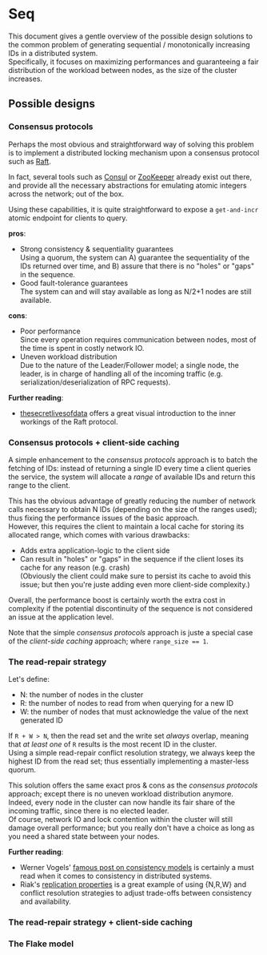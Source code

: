 # Seq

This document gives a gentle overview of the possible design solutions to the common problem of generating sequential / monotonically increasing IDs in a distributed system.  
Specifically, it focuses on maximizing performances and guaranteeing a fair distribution of the workload between nodes, as the size of the cluster increases.

## Possible designs

### Consensus protocols

Perhaps the most obvious and straightforward way of solving this problem is to implement a distributed locking mechanism upon a consensus protocol such as [Raft](https://raft.github.io/).

In fact, several tools such as [Consul](https://www.consul.io/) or [ZooKeeper](https://zookeeper.apache.org/) already exist out there, and provide all the necessary abstractions for emulating atomic integers across the network; out of the box.

Using these capabilities, it is quite straightforward to expose a `get-and-incr` atomic endpoint for clients to query.

**pros**:

- Strong consistency & sequentiality guarantees  
  Using a quorum, the system can A) guarantee the sequentiality of the IDs returned over time, and B) assure that there is no "holes" or "gaps" in the sequence.
- Good fault-tolerance guarantees  
  The system can and will stay available as long as N/2+1 nodes are still available.

**cons**:

- Poor performance  
  Since every operation requires communication between nodes, most of the time is spent in costly network IO.
- Uneven workload distribution  
  Due to the nature of the Leader/Follower model; a single node, the leader, is in charge of handling all of the incoming traffic (e.g. serialization/deserialization of RPC requests).

**Further reading**:

- [thesecretlivesofdata](http://thesecretlivesofdata.com/raft/) offers a great visual introduction to the inner workings of the Raft protocol.

### Consensus protocols + client-side caching

A simple enhancement to the *consensus protocols* approach is to batch the fetching of IDs: instead of returning a single ID every time a client queries the service, the system will allocate a *range* of available IDs and return this range to the client.

This has the obvious advantage of greatly reducing the number of network calls necessary to obtain N IDs (depending on the size of the ranges used); thus fixing the performance issues of the basic approach.  
However, this requires the client to maintain a local cache for storing its allocated range, which comes with various drawbacks:  
- Adds extra application-logic to the client side
- Can result in "holes" or "gaps" in the sequence if the client loses its cache for any reason (e.g. crash)  
  (Obviously the client could make sure to persist its cache to avoid this issue; but then you're juste adding even more client-side complexity.)

Overall, the performance boost is certainly worth the extra cost in complexity if the potential discontinuity of the sequence is not considered an issue at the application level.

Note that the simple *consensus protocols* approach is juste a special case of the *client-side caching* approach; where `range_size == 1`.

### The read-repair strategy

Let's define:

- N: the number of nodes in the cluster
- R: the number of nodes to read from when querying for a new ID
- W: the number of nodes that must acknowledge the value of the next generated ID

If `R + W > N`, then the read set and the write set *always* overlap, meaning that *at least one* of `R` results is the most recent ID in the cluster.  
Using a simple read-repair conflict resolution strategy, we always keep the highest ID from the read set; thus essentially implementing a master-less quorum.

This solution offers the same exact pros & cons as the *consensus protocols* approach; except there is no uneven workload distribution anymore.  
Indeed, every node in the cluster can now handle its fair share of the incoming traffic, since there is no elected leader.  
Of course, network IO and lock contention within the cluster will still damage overall performance; but you really don't have a choice as long as you need a shared state between your nodes.

**Further reading**:

- Werner Vogels' [famous post on consistency models](http://www.allthingsdistributed.com/2008/12/eventually_consistent.html) is certainly a must read when it comes to consistency in distributed systems.
- Riak's [replication properties](http://docs.basho.com/riak/kv/2.1.4/developing/app-guide/replication-properties/) is a great example of using {N,R,W} and conflict resolution strategies to adjust trade-offs between consistency and availability.

### The read-repair strategy + client-side caching

### The Flake model
